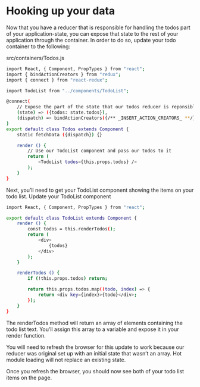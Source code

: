 # Hooking up your data

Now that you have a reducer that is responsible for handling the todos part of your application-state, you can expose that state to the rest of your application through the container.
In order to do so, update your todo container to the following:

src/containers/Todos.js

```bash
import React, { Component, PropTypes } from "react";
import { bindActionCreators } from "redux";
import { connect } from "react-redux";

import TodoList from "../components/TodoList";

@connect(
    // Expose the part of the state that our todos reducer is reponsible for to our container
    (state) => ({todos: state.todos}),
    (dispatch) => bindActionCreators({/** _INSERT_ACTION_CREATORS_ **/}, dispatch)
)
export default class Todos extends Component {
    static fetchData ({dispatch}) {}

    render () {
        // Use our TodoList component and pass our todos to it
        return (
            <TodoList todos={this.props.todos} />
        );
    }
}

```

Next, you’ll need to get your TodoList component showing the items on your todo list. Update your TodoList component

```bash
import React, { Component, PropTypes } from "react";

export default class TodoList extends Component {
    render () {
        const todos = this.renderTodos();
        return (
            <div>
                {todos}
            </div>
        );
    }

    renderTodos () {
        if (!this.props.todos) return;

        return this.props.todos.map((todo, index) => {
            return <div key={index}>{todo}</div>;
        });
    }
}
```


The renderTodos method will return an array of elements containing the todo list text. You’ll assign this array to a variable and expose it in your render function.

You will need to refresh the browser for this update to work because our reducer was original set up with an initial state that wasn’t an array. Hot module loading will not replace an existing state. 

Once you refresh the browser, you should now see both of your todo list items on the page.

